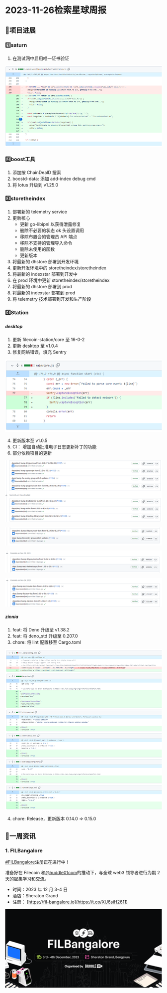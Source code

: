 # 2023-11-26检索星球周报


## 🚀项目进展

### 1️⃣saturn

1. 在测试网中启用唯一证书验证

![image-20231127173406490](img/11-26-7-2023.png)

###  2️⃣boost工具

1. 添加按 ChainDealD 搜索
1. boostd-data: 添加 add-index debug cmd
1. 将 lotus 升级到 v1.25.0

###  3️⃣storetheindex

1. 部署新的 telemetry service
1. 更新核心
   + 更新 go-libipni 以获得泄露修复
   + 删除不必要的状态 ok 头设置调用
   + 移除布置会的管理员 API 端点
   + 移除不支持的管理导入命令
   + 删除未使用的函数
   + 更新版本
1. 将最新的 dhstore 部署到开发环境
1. 更新开发环境中的 storetheindex/storetheindex
1. 将最新的 indexstar 部署到开发中
1. 在 prod 环境中更新 storetheindex/storetheindex
1. 将最新的 dhstore 部署到 prod
1. 将最新的 indexstar 部署到 prod
1. 将 telemetry 技术部署到开发和生产阶段

### 4️⃣Station

##### desktop

1. 更新 filecoin-station/core 至 16-0-2
1. 更新 desktop 至 v1.0.4
1. 修复网络错误，填充 Sentry

![image-20231127170910849](img/11-26-2-2023.png)

4. 更新版本至 v1.0.5
5. CI： 增加自动批准电子日志更新补丁的功能
6. 部分依赖项目的更新

![image-20231127171106020](img/11-26-3-2023.png)

![image-20231127171144032](img/11-26-4-2023.png)

![image-20231127171210547](img/11-26-5-2023.png)

![image-20231127171238382](img/11-26-6-2023.png)

##### zinnia

1. feat: 将 Deno 升级至 v1.38.2
2. feat: 将 deno_std 升级至 0.207.0
3. chore: 将 lint 配置移至 Cargo.toml

![image-20231127170432311](img/11-26-1-2023.png)

4. chore: Release，更新版本 0.14.0 => 0.15.0

##  📢一周资讯

### 1. FILBangalore

[#FILBangalore](https://twitter.com/hashtag/FILBangalore?src=hashtag_click)注册正在进行中！

准备好在 Filecoin 和[@huddle01com](https://twitter.com/huddle01com)的推动下，与全球 web3 领导者进行为期 2 天的密集学习和交流。

+ 时间：2023 年 12 月 3-4 日
+ 酒店：Sheraton Grand
+ 注册： [https://fil-bangalore.io](https://t.co/XU6siH2611)

<img src="img/11-26-8-2023.png" alt="Cover Image for FILBangalore 2023" style="zoom:80%;" />
